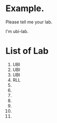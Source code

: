 
# Example. 
Please tell me your lab.

I'm ubi-lab.

# List of Lab
1. UBI  
2. UBI
3.  UBI  
4. RLL
5.
6.
7.
8.
9.
10.
11.
